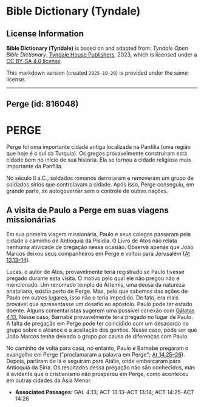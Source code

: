 # Bible Dictionary (Tyndale)

## License Information

**Bible Dictionary (Tyndale)** is based on and adapted from: _Tyndale Open Bible Dictionary_, [Tyndale House Publishers](https://tyndaleopenresources.com/), 2023, which is licensed under a [CC BY-SA 4.0 license](https://creativecommons.org/licenses/by-sa/4.0/legalcode.en).

This markdown version (created `2025-10-20`) is provided under the same license.



--------------------------------

## Perge (id: 816048)

PERGE
=====

Perge foi uma importante cidade antiga localizada na Panfília (uma região que hoje é o sul da Turquia). Os gregos provavelmente construíram esta cidade bem no início de sua história. Ela se tornou a cidade religiosa mais importante da Panfília.

No século II a.C., soldados romanos derrotaram e removeram um grupo de soldados sírios que controlavam a cidade. Após isso, Perge conseguiu, em grande parte, se autogovernar sem o controle de outras nações.

A visita de Paulo a Perge em suas viagens missionárias
------------------------------------------------------

Em sua primeira viagem missionária, Paulo e seus colegas passaram pela cidade a caminho de Antioquia da Pisídia. O Livro de Atos não relata nenhuma atividade de pregação nessa ocasião. Observa apenas que João Marcos deixou seus companheiros em Perge e voltou para Jerusalém ([At 13\.13–14](https://ref.ly/Acts13:13-Acts13:14)).

Lucas, o autor de Atos, provavelmente teria registrado se Paulo tivesse pregado durante esta visita. O motivo pelo qual ele não pregou não é mencionado. Um renomado templo de Ártemis, uma deusa da natureza anatoliana, existia perto de Perge. Mas, pelo que sabemos das ações de Paulo em outros lugares, isso não o teria impedido. De fato, era mais provável que apresentasse um desafio ao apóstolo. Paulo pode ter estado doente. Alguns comentaristas sugerem uma possível conexão com [Gálatas 4\.13\.](https://ref.ly/Gal4:13) Nesse caso, Barnabé provavelmente teria pregado no lugar de Paulo. A falta de pregação em Perge pode ter coincidido com um desacordo no grupo sobre o alcance e a aceitação dos gentios. Nesse caso, pode ser que João Marcos tenha deixado o grupo por causa de diferenças com Paulo.

No caminho de volta para casa, no entanto, Paulo e Barnabé pregaram o evangelho em Perge ("proclamaram a palavra em Perge"; [At 14\.25–26](https://ref.ly/Acts14:25-Acts14:26)). Depois, partiram de lá e seguiram para Atália, onde embarcaram para Antioquia da Síria. Os resultados dessa pregação não são conhecidos, mas é evidente que o cristianismo não prosperou em Perge, como aconteceu em outras cidades da Ásia Menor.

* **Associated Passages:** GAL 4:13; ACT 13:13–ACT 13:14; ACT 14:25–ACT 14:26

